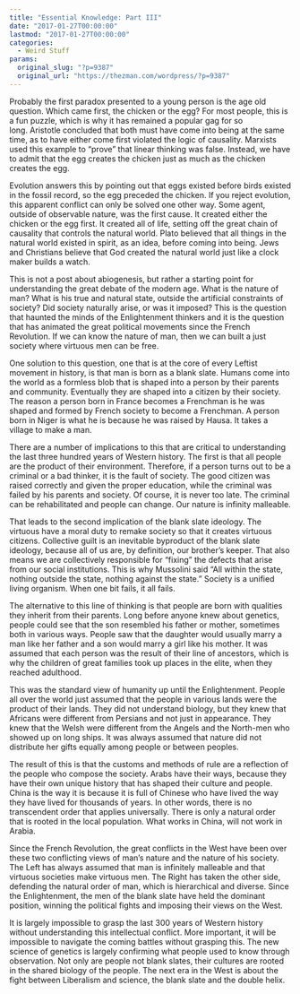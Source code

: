 ```yaml
---
title: "Essential Knowledge: Part III"
date: "2017-01-27T00:00:00"
lastmod: "2017-01-27T00:00:00"
categories:
  - Weird Stuff
params:
  original_slug: "?p=9387"
  original_url: "https://thezman.com/wordpress/?p=9387"
---
```


Probably the first paradox presented to a young person is the age old
question. Which came first, the chicken or the egg? For most people,
this is a fun puzzle, which is why it has remained a popular gag for so
long. Aristotle concluded that both must have come into being at the
same time, as to have either come first violated the logic of causality.
Marxists used this example to “prove” that linear thinking was false.
Instead, we have to admit that the egg creates the chicken just as much
as the chicken creates the egg.

Evolution answers this by pointing out that eggs existed before birds
existed in the fossil record, so the egg preceded the chicken. If you
reject evolution, this apparent conflict can only be solved one other
way. Some agent, outside of observable nature, was the first cause. It
created either the chicken or the egg first. It created all of life,
setting off the great chain of causality that controls the natural
world. Plato believed that all things in the natural world existed in
spirit, as an idea, before coming into being. Jews and Christians
believe that God created the natural world just like a clock maker
builds a watch.

This is not a post about abiogenesis, but rather a starting point for
understanding the great debate of the modern age. What is the nature of
man? What is his true and natural state, outside the artificial
constraints of society? Did society naturally arise, or was it imposed?
This is the question that haunted the minds of the Enlightenment
thinkers and it is the question that has animated the great political
movements since the French Revolution. If we can know the nature of man,
then we can built a just society where virtuous men can be free.

One solution to this question, one that is at the core of every Leftist
movement in history, is that man is born as a blank slate. Humans come
into the world as a formless blob that is shaped into a person by their
parents and community. Eventually they are shaped into a citizen by
their society. The reason a person born in France becomes a Frenchman is
he was shaped and formed by French society to become a Frenchman. A
person born in Niger is what he is because he was raised by Hausa. It
takes a village to make a man.

There are a number of implications to this that are critical to
understanding the last three hundred years of Western history. The first
is that all people are the product of their environment. Therefore, if a
person turns out to be a criminal or a bad thinker, it is the fault of
society. The good citizen was raised correctly and given the proper
education, while the criminal was failed by his parents and society. Of
course, it is never too late. The criminal can be rehabilitated and
people can change. Our nature is infinity malleable.

That leads to the second implication of the blank slate ideology. The
virtuous have a moral duty to remake society so that it creates virtuous
citizens. Collective guilt is an inevitable byproduct of the blank slate
ideology, because all of us are, by definition, our brother’s keeper.
That also means we are collectively responsible for “fixing” the defects
that arise from our social institutions. This is why Mussolini said “All
within the state, nothing outside the state, nothing against the state.”
Society is a unified living organism. When one bit fails, it all fails.

The alternative to this line of thinking is that people are born with
qualities they inherit from their parents. Long before anyone knew about
genetics, people could see that the son resembled his father or mother,
sometimes both in various ways. People saw that the daughter would
usually marry a man like her father and a son would marry a girl like
his mother. It was assumed that each person was the result of their line
of ancestors, which is why the children of great families took up places
in the elite, when they reached adulthood.

This was the standard view of humanity up until the Enlightenment.
People all over the world just assumed that the people in various lands
were the product of their lands. They did not understand biology, but
they knew that Africans were different from Persians and not just in
appearance. They knew that the Welsh were different from the Angels and
the North-men who showed up on long ships. It was always assumed that
nature did not distribute her gifts equally among people or between
peoples.

The result of this is that the customs and methods of rule are a
reflection of the people who compose the society. Arabs have their ways,
because they have their own unique history that has shaped their culture
and people. China is the way it is because it is full of Chinese who
have lived the way they have lived for thousands of years. In other
words, there is no transcendent order that applies universally. There is
only a natural order that is rooted in the local population. What works
in China, will not work in Arabia.

Since the French Revolution, the great conflicts in the West have been
over these two conflicting views of man’s nature and the nature of his
society. The Left has always assumed that man is infinitely malleable
and that virtuous societies make virtuous men. The Right has taken the
other side, defending the natural order of man, which is hierarchical
and diverse. Since the Enlightenment, the men of the blank slate have
held the dominant position, winning the political fights and imposing
their views on the West.

It is largely impossible to grasp the last 300 years of Western history
without understanding this intellectual conflict. More important, it
will be impossible to navigate the coming battles without grasping this.
The new science of genetics is largely confirming what people used to
know through observation. Not only are people not blank slates, their
cultures are rooted in the shared biology of the people. The next era in
the West is about the fight between Liberalism and science, the blank
slate and the double helix.
